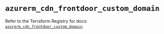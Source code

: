# `azurerm_cdn_frontdoor_custom_domain`

Refer to the Terraform Registry for docs: [`azurerm_cdn_frontdoor_custom_domain`](https://registry.terraform.io/providers/hashicorp/azurerm/3.103.0/docs/resources/cdn_frontdoor_custom_domain).

